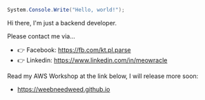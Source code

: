 ```cs
System.Console.Write("Hello, world!");
```

Hi there, I'm just a backend developer.

Please contact me via...
- 👉 Facebook: https://fb.com/kt.pl.parse
- 👉 Linkedin: https://www.linkedin.com/in/meowracle

Read my AWS Workshop at the link below, I will release more soon:
- https://weebneedweed.github.io
